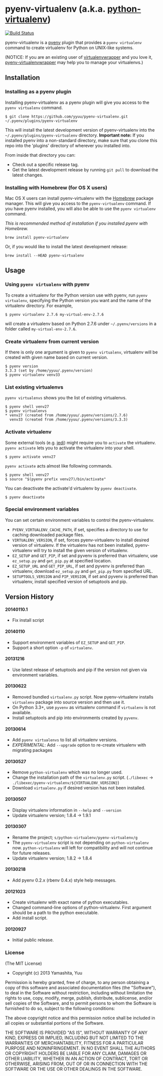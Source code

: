 # pyenv-virtualenv (a.k.a. [python-virtualenv](https://github.com/yyuu/python-virtualenv))

[![Build Status](https://travis-ci.org/yyuu/pyenv-virtualenv.png)](https://travis-ci.org/yyuu/pyenv-virtualenv)

pyenv-virtualenv is a [pyenv](https://github.com/yyuu/pyenv) plugin
that provides a `pyenv virtualenv` command to create virtualenv for Python
on UNIX-like systems.

(NOTICE: If you are an existing user of [virtualenvwrapper](http://pypi.python.org/pypi/virtualenvwrapper)
and you love it, [pyenv-virtualenvwrapper](https://github.com/yyuu/pyenv-virtualenvwrapper) may help you
to manage your virtualenvs.)

## Installation

### Installing as a pyenv plugin

Installing pyenv-virtualenv as a pyenv plugin will give you access to the
`pyenv virtualenv` command.

    $ git clone https://github.com/yyuu/pyenv-virtualenv.git ~/.pyenv/plugins/pyenv-virtualenv

This will install the latest development version of pyenv-virtualenv into
the `~/.pyenv/plugins/pyenv-virtualenv` directory. 
**Important note:**  If you installed pyenv into a non-standard directory, make sure that you clone this
repo into the 'plugins' directory of wherever you installed into.

From inside that directory you can:
 - Check out a specific release tag. 
 - Get the latest development release by running `git pull` to download the latest changes.

### Installing with Homebrew (for OS X users)

Mac OS X users can install pyenv-virtualenv with the
[Homebrew](http://brew.sh) package manager. This
will give you access to the `pyenv-virtualenv` command. If you have pyenv
installed, you will also be able to use the `pyenv virtualenv` command.

*This is recommended method of installation if you installed pyenv
 with Homebrew.*

    brew install pyenv-virtualenv

Or, if you would like to install the latest development release:

    brew install --HEAD pyenv-virtualenv


## Usage

### Using `pyenv virtualenv` with pyenv

To create a virtualenv for the Python version use with pyenv, run
`pyenv virtualenv`, specifying the Python version you want and the name
of the virtualenv directory. For example,

    $ pyenv virtualenv 2.7.6 my-virtual-env-2.7.6

will create a virtualenv based on Python 2.7.6
under `~/.pyenv/versions` in a folder called `my-virtual-env-2.7.6`. 


### Create virtualenv from current version

If there is only one argument is given to `pyenv virtualenv`,
virtualenv will be created with given name based on current
version.

    $ pyenv version
    3.3.3 (set by /home/yyuu/.pyenv/version)
    $ pyenv virtualenv venv33


### List existing virtualenvs

`pyenv virtualenvs` shows you the list of existing virtualenvs.

    $ pyenv shell venv27
    $ pyenv virtualenvs
    * venv27 (created from /home/yyuu/.pyenv/versions/2.7.6)
      venv33 (created from /home/yyuu/.pyenv/versions/3.3.3)


### Activate virtualenv

Some external tools (e.g. [jedi](https://github.com/davidhalter/jedi)) might require you to `activate` the virtualenv.
`pyenv activate` lets you to activate the virtualenv into your shell.

    $ pyenv activate venv27

`pyenv activate` acts almost like following commands.

    $ pyenv shell venv27
    $ source "$(pyenv prefix venv27)/bin/activate"

You can deactivate the activate'd virtualenv by `pyenv deactivate`.

    $ pyenv deactivate


### Special environment variables

You can set certain environment variables to control the pyenv-virtualenv.

* `PYENV_VIRTUALENV_CACHE_PATH`, if set, specifies a directory to use for
  caching downloaded package files.
* `VIRTUALENV_VERSION`, if set, forces pyenv-virtualenv to install desired
  version of virtualenv. If the virtualenv has not been installed,
  pyenv-virtualenv will try to install the given version of virtualenv.
* `EZ_SETUP` and `GET_PIP`, if set and pyvenv is preferred than virtualenv,
  use `ez_setup.py` and `get_pip.py` at specified location.
* `EZ_SETUP_URL` and `GET_PIP_URL`, if set and pyvenv is preferred
  than virtualenv, download `ez_setup.py` and `get_pip.py` from specified URL.
* `SETUPTOOLS_VERSION` and `PIP_VERSION`, if set and pyvenv is preferred
  than virtualenv, install specified version of setuptools and pip.


## Version History

#### 20140110.1

 * Fix install script

#### 20140110

 * Support environment variables of `EZ_SETUP` and `GET_PIP`.
 * Support a short option `-p` of `virtualenv`.

#### 20131216

 * Use latest release of setuptools and pip if the version not given via environment variables.

#### 20130622

 * Removed bundled `virtualenv.py` script. Now pyenv-virtualenv installs `virtualenv` package into source version and then use it.
 * On Python 3.3+, use `pyvenv` as virtualenv command if `virtualenv` is not available.
 * Install setuptools and pip into environments created by `pyvenv`.

#### 20130614

 * Add `pyenv virtualenvs` to list all virtualenv versions.
 * *EXPERIMENTAL*: Add `--upgrade` option to re-create virtualenv with migrating packages

#### 20130527

 * Remove `python-virtualenv` which was no longer used.
 * Change the installation path of the `virtualenv.py` script. (`./libexec` -> `./libexec/pyenv-virtualenv/${VIRTUALENV_VERSION}`)
 * Download `virtualenv.py` if desired version has not been installed.

#### 20130507

 * Display virtualenv information in `--help` and `--version`
 * Update virtualenv version; 1.8.4 -> 1.9.1

#### 20130307

 * Rename the project; `s/python-virtualenv/pyenv-virtualenv/g`
 * The `pyenv-virtualenv` script is not depending on `python-virtualenv` now.
   `python-virtualenv` will left for compatibility and will not continue for future releases.
 * Update virtualenv version; 1.8.2 -> 1.8.4

#### 20130218

 * Add pyenv 0.2.x (rbenv 0.4.x) style help messages.

#### 20121023

 * Create virtualenv with exact name of python executables.
 * Changed command-line options of python-virtualenv.
   First argument should be a path to the python executable.
 * Add install script.

#### 20120927

 * Initial public release.

### License

(The MIT License)

* Copyright (c) 2013 Yamashita, Yuu

Permission is hereby granted, free of charge, to any person obtaining
a copy of this software and associated documentation files (the
"Software"), to deal in the Software without restriction, including
without limitation the rights to use, copy, modify, merge, publish,
distribute, sublicense, and/or sell copies of the Software, and to
permit persons to whom the Software is furnished to do so, subject to
the following conditions:

The above copyright notice and this permission notice shall be
included in all copies or substantial portions of the Software.

THE SOFTWARE IS PROVIDED "AS IS", WITHOUT WARRANTY OF ANY KIND,
EXPRESS OR IMPLIED, INCLUDING BUT NOT LIMITED TO THE WARRANTIES OF
MERCHANTABILITY, FITNESS FOR A PARTICULAR PURPOSE AND
NONINFRINGEMENT. IN NO EVENT SHALL THE AUTHORS OR COPYRIGHT HOLDERS BE
LIABLE FOR ANY CLAIM, DAMAGES OR OTHER LIABILITY, WHETHER IN AN ACTION
OF CONTRACT, TORT OR OTHERWISE, ARISING FROM, OUT OF OR IN CONNECTION
WITH THE SOFTWARE OR THE USE OR OTHER DEALINGS IN THE SOFTWARE.
